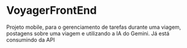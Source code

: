 # VoyagerFrontEnd

Projeto mobile, para o gerenciamento de tarefas durante uma viagem, postagens sobre uma viagem e utilizando a IA do Gemini.
Já está consumindo da API
